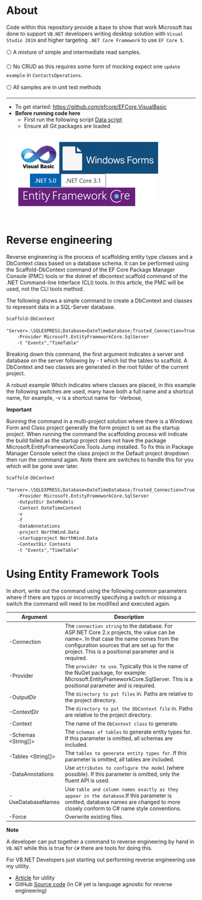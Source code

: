 # About 

Code within this repository provide a base to show that work Microsoft has done to support `VB.NET` developers writing desktop solution with `Visual Studio 2019` and higher targeting `.NET Core Framework` to use `EF Core 5`.

:white_circle:  A mixture of simple and intermediate read samples. 

:white_circle:  No CRUD as this requires some form of mocking expect one `update example` in `ContactsOperations`.

:white_circle: All samples are in unit test methods

---

- To get started: https://github.com/efcore/EFCore.VisualBasic
- **Before running code here** 
  - First run the following script [Data script](https://gist.github.com/karenpayneoregon/40a6e1158ff29819286a39b7f1ed1ae8) 
  - Ensure all Git packages are loaded

![img](assets/vbFormsCore.png)

</br>

# Reverse engineering

Reverse engineering is the process of scaffolding entity type classes and a DbContext class based on a database schema. It can be performed using the Scaffold-DbContext command of the EF Core Package Manager Console (PMC) tools or the dotnet ef dbcontext scaffold command of the .NET Command-line Interface (CLI) tools. In this article, the PMC will be used, not the CLI tools method.

The following shows a simple command to create a DbContext and classes to represent data in a SQL-Server database.

```
Scaffold-DbContext
    "Server=.\SQLEXPRESS;Database=DateTimeDatabase;Trusted_Connection=True;"
    -Provider Microsoft.EntityFrameworkCore.SqlServer
    -t "Events","TimeTable"
```

Breaking down this command, the first argument indicates a server and database on the server following by - t which list the tables to scaffold. A DbContext and two classes are generated in the root folder of the current project.

A robust example Which indicates where classes are placed, in this example the following switches are used, many have both a full name and a shortcut name, for example, -v is a shortcut name for -Verbose, 

**Important**

Running the command in a multi-project solution where there is a Windows Form and Class project generally the form project is set as the startup project. When running the command the scaffolding process will indicate the build failed as the startup project does not have the package Microsoft.EntityFrameworkCore.Tools Jump installed. To fix this in Package Manager Console select the class project in the Default project dropdown then run the command again. Note there are switches to handle this for you which will be gone over later.


```
Scaffold-DbContext
    "Server=.\SQLEXPRESS;Database=DateTimeDatabase;Trusted_Connection=True;"
    -Provider Microsoft.EntityFrameworkCore.SqlServer
    -OutputDir DateModels
    -Context DateTimeContext 
    -v
    -f 
    -DataAnnotations 
    -project NorthWind.Data
    -startupproject NorthWind.Data
    -ContextDir Contexts
    -t "Events","TimeTable"
```


# Using Entity Framework Tools

In short, write out the command using the following common parameters where if there are typos or incorrectly specifying a switch or missing a switch the command will need to be modified and executed again. 

| Argument  |  Description  |
| ---         |  ---  |
| -Connection <String>|	The `connection string` to the database. For ASP.NET Core 2.x projects, the value can be name=<name of connection string>. In that case the name comes from the configuration sources that are set up for the project. This is a positional parameter and is required. |
| -Provider <String>|	The `provider to use`. Typically this is the name of the NuGet package, for example: Microsoft.EntityFrameworkCore.SqlServer. This is a positional parameter and is required. |
| -OutputDir <String>|	The `directory to put files` in. Paths are relative to the project directory. |
| -ContextDir <String>|	The `directory to put the DbContext file` in. Paths are relative to the project directory.
| -Context <String>	|	The name of the `DbContext class` to generate. |
| -Schemas <String[]>|	The `schemas of tables` to generate entity types for. If this parameter is omitted, all schemas are included. |
| -Tables <String[]>|	The `tables to generate entity types for`. If this parameter is omitted, all tables are included. |
| -DataAnnotations	|	Use `attributes to configure the model` (where possible). If this parameter is omitted, only the fluent API is used. |
| -UseDatabaseNames	|	Use `table and column names exactly as they appear in the database`.If this parameter is omitted, database names are changed to more closely conform to C# name style conventions. |
| -Force|	Overwrite existing files. |

**Note**

A developer can put together a command to reverse engineering by hand in `VB.NET` while this is true for `C#` there are tools for doing this.

For VB.NET Developers just starting out performing reverse engineering use my utility.

- [Article](https://social.technet.microsoft.com/wiki/contents/articles/53258.windows-forms-entity-framework-core-reverse-engineering-databases.aspx?fbclid=IwAR3AJK-vxEfKLnA-9-jinLHw9MKWAggM-zqW5vobhH1za_703bGyy2sBNEU) for utility
- GitHub [Source code](https://github.com/karenpayneoregon/ScaffoldDbContextHelper) (in C# yet is language agnostic for reverse engineering)